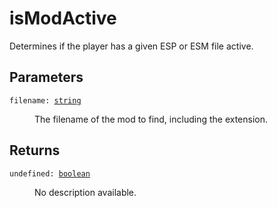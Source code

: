 # isModActive

Determines if the player has a given ESP or ESM file active.

## Parameters

<dl class="describe">
<dt><code class="descname">filename: <a href="https://mwse.readthedocs.io/en/latest/lua/type/string.html">string</a></code></dt>
<dd>

The filename of the mod to find, including the extension.

</dd>
</dl>

## Returns

<dl class="describe">
<dt><code class="descname">undefined: <a href="https://mwse.readthedocs.io/en/latest/lua/type/boolean.html">boolean</a></code></dt>
<dd>

No description available.

</dd>
</dl>
